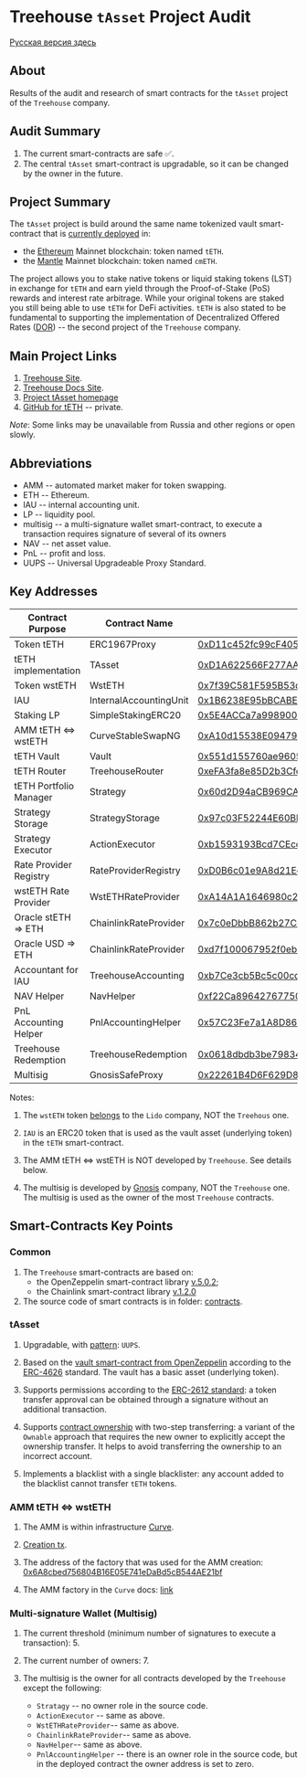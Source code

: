# Treehouse `tAsset` Project Audit

[Русская версия здесь](README_RUS.md)

## About

Results of the audit and research of smart contracts for the `tAsset` project of the `Treehouse` company.

## Audit Summary

1. The current smart-contracts are safe ✅.
2. The central `tAsset` smart-contract is upgradable, so it can be changed by the owner in the future.

## Project Summary

The `tAsset` project is build around the same name tokenized vault smart-contract that is [currently deployed](https://app.treehouse.finance/) in:
* the [Ethereum](https://ethereum.org/) Mainnet blockchain: token named `tETH`.
* the [Mantle](https://www.mantle.xyz/) Mainnet blockchain: token named `cmETH`.

The project allows you to stake native tokens or liquid staking tokens (LST) in exchange for `tETH` and earn yield through the Proof-of-Stake (PoS) rewards and interest rate arbitrage.
While your original tokens are staked you still being able to use `tETH` for DeFi activities.
`tETH` is also stated to be fundamental to supporting the implementation of Decentralized Offered Rates ([DOR](https://www.treehouse.finance/products/dor)) -- the second project of the `Treehouse` company.

## Main Project Links
1. [Treehouse Site](https://www.treehouse.finance/).
2. [Treehouse Docs Site](https://docs.treehouse.finance/).
3. [Project tAsset homepage](https://www.treehouse.finance/products/tassets)
4. [GitHub for tETH](https://github.com/0xhypn/tETH-protocol) -- private.

_Note_: Some links may be unavailable from Russia and other regions or open slowly.

## Abbreviations
* AMM -- automated market maker for token swapping.
* ETH -- Ethereum.
* IAU -- internal accounting unit.
* LP -- liquidity pool.
* multisig -- a multi-signature wallet smart-contract, to execute a transaction requires signature of several of its owners
* NAV -- net asset value.
* PnL -- profit and loss.
* UUPS -- Universal Upgradeable Proxy Standard.

## Key Addresses

| Contract Purpose       | Contract Name          | Address                                                                                                               | Notes |
|------------------------|------------------------|-----------------------------------------------------------------------------------------------------------------------|-------|
| Token tETH             | ERC1967Proxy           | [0xD11c452fc99cF405034ee446803b6F6c1F6d5ED8](https://etherscan.io/address/0xD11c452fc99cF405034ee446803b6F6c1F6d5ED8) |       |
| tETH implementation    | TAsset                 | [0xD1A622566F277AA76c3C47A30469432AAec95E38](https://etherscan.io/address/0xd1a622566f277aa76c3c47a30469432aaec95e38) |       |
| Token wstETH           | WstETH                 | [0x7f39C581F595B53c5cb19bD0b3f8dA6c935E2Ca0](https://etherscan.io/address/0x7f39c581f595b53c5cb19bd0b3f8da6c935e2ca0) | 1     |
| IAU                    | InternalAccountingUnit | [0x1B6238E95bBCABEE58997c99BaDD4154ad68BA92](https://etherscan.io/address/0x1B6238E95bBCABEE58997c99BaDD4154ad68BA92) | 2     |
| Staking LP             | SimpleStakingERC20     | [0x5E4ACCa7a9989007cD74aE4ed1b096c000779DCC](https://etherscan.io/address/0x5E4ACCa7a9989007cD74aE4ed1b096c000779DCC) |       |
| AMM tETH <=> wstETH    | CurveStableSwapNG      | [0xA10d15538E09479186b4D3278BA5c979110dDdB1](https://etherscan.io/token/0xa10d15538e09479186b4d3278ba5c979110dddb1)   | 3     |
| tETH Vault             | Vault                  | [0x551d155760ae96050439AD24Ae98A96c765d761B](https://etherscan.io/address/0x551d155760ae96050439AD24Ae98A96c765d761B) |       |
| tETH Router            | TreehouseRouter        | [0xeFA3fa8e85D2b3CfdB250CdeA156c2c6C90628F5](https://etherscan.io/address/0xeFA3fa8e85D2b3CfdB250CdeA156c2c6C90628F5) |       | 
| tETH Portfolio Manager | Strategy               | [0x60d2D94aCB969CA54e781007eE89F04c1A2e5943](https://etherscan.io/address/0x60d2D94aCB969CA54e781007eE89F04c1A2e5943) |       |
| Strategy Storage       | StrategyStorage        | [0x97c03F52244E60BB18511Cbf03f890D5886f1F47](https://etherscan.io/address/0x97c03F52244E60BB18511Cbf03f890D5886f1F47) |       |
| Strategy Executor      | ActionExecutor         | [0xb1593193Bcd7CEcc3d19597658003d735D1e9E94](https://etherscan.io/address/0xb1593193Bcd7CEcc3d19597658003d735D1e9E94) |       |
| Rate Provider Registry | RateProviderRegistry   | [0xD0B6c01e9A8d21Ed05726f9020B577a614BeDCe7](https://etherscan.io/address/0xD0B6c01e9A8d21Ed05726f9020B577a614BeDCe7) |       |
| wstETH Rate Provider   | WstETHRateProvider     | [0xA14A1A1646980c2B78Eddd51B66EC220AEfE6109](https://etherscan.io/address/0xA14A1A1646980c2B78Eddd51B66EC220AEfE6109) |       |
| Oracle stETH => ETH    | ChainlinkRateProvider  | [0x7c0eDbbB862b27C04689202ef6B3B2fd6B8852c0](https://etherscan.io/address/0x7c0eDbbB862b27C04689202ef6B3B2fd6B8852c0) |       |
| Oracle USD => ETH      | ChainlinkRateProvider  | [0xd7f100067952f0ebCF70461Bc09aa1cA973E79de](https://etherscan.io/address/0xd7f100067952f0ebCF70461Bc09aa1cA973E79de) |       |
| Accountant for IAU     | TreehouseAccounting    | [0xb7Ce3cb5Bc5c00cd2f9B39d9b0580f5355535709](https://etherscan.io/address/0xb7Ce3cb5Bc5c00cd2f9B39d9b0580f5355535709) |       |
| NAV Helper             | NavHelper              | [0xf22Ca896427677507a9EF99D30B261659775ff56](https://etherscan.io/address/0xf22Ca896427677507a9EF99D30B261659775ff56) |       |
| PnL Accounting Helper  | PnlAccountingHelper    | [0x57C23Fe7a1A8D86F1128196C7c22F8711E81437e](https://etherscan.io/address/0x57C23Fe7a1A8D86F1128196C7c22F8711E81437e) |       |
| Treehouse Redemption   | TreehouseRedemption    | [0x0618dbdb3be798346e6d9c08c3c84658f94ad09f](https://etherscan.io/address/0x0618dbdb3be798346e6d9c08c3c84658f94ad09f) |       |
| Multisig               | GnosisSafeProxy        | [0x22261B4D6F629D8cF946C3524df86bF7222901F6](https://etherscan.io/address/0x22261B4D6F629D8cF946C3524df86bF7222901F6) | 4     |

Notes:

1. The  `wstETH` token [belongs](https://docs.lido.fi/deployed-contracts/#core-protocol) to the `Lido` company, NOT the `Treehous` one.

2. `IAU` is an ERC20 token that is used as the vault asset (underlying token) in the `tETH` smart-contract.

3. The AMM tETH <=> wstETH is NOT developed by `Treehouse`. See details below.

4. The multisig is developed by [Gnosis](https://www.gnosis.io/) company, NOT the `Treehouse` one. The multisig is used as the owner of the most `Treehouse` contracts.

## Smart-Contracts Key Points

### Common

1. The `Treehouse` smart-contracts are based on:
   * the OpenZeppelin smart-contract library [v.5.0.2](https://docs.openzeppelin.com/contracts/5.x/);
   * the Chainlink smart-contract library [v.1.2.0](https://github.com/smartcontractkit/chainlink/releases/tag/contracts-v1.2.0) 
2. The source code of smart contracts is in folder: [contracts](contracts).

### tAsset

1. Upgradable, with [pattern](https://docs.openzeppelin.com/upgrades-plugins/#proxy-patterns): `UUPS`.

2. Based on the [vault smart-contract from OpenZeppelin](https://docs.openzeppelin.com/contracts/5.x/erc4626) according to the [ERC-4626](https://eips.ethereum.org/EIPS/eip-4626) standard. The vault has a basic asset (underlying token).

3. Supports permissions according to the [ERC-2612 standard](https://eips.ethereum.org/EIPS/eip-2612): a token transfer approval can be obtained through a signature without an additional transaction.

4. Supports [contract ownership](https://docs.openzeppelin.com/contracts/5.x/access-control#ownership-and-ownable) with two-step transferring: a variant of the `Ownable` approach that requires the new owner to explicitly accept the ownership transfer. It helps to avoid transferring the ownership to an incorrect account.

5. Implements a blacklist with a single blacklister: any account added to the blacklist cannot transfer `tETH` tokens.

### AMM tETH <=> wstETH

1. The AMM is within infrastructure [Curve](https://curve.fi/).

2. [Creation tx](https://etherscan.io/tx/0xa3081cb2ccc2126d97b99cc300e356391752b312d0889ec08cd66bf1402a6e9b).

3. The address of the factory that was used for the AMM creation: [0x6A8cbed756804B16E05E741eDaBd5cB544AE21bf](https://etherscan.io/address/0x6A8cbed756804B16E05E741eDaBd5cB544AE21bf)

4. The AMM factory in the `Curve` docs: [link](https://docs.curve.fi/references/deployed-contracts/#stableswap-ng)

### Multi-signature Wallet (Multisig)

1. The current threshold (minimum number of signatures to execute a transaction): 5.

2. The current number of owners: 7.

3. The multisig is the owner for all contracts developed by the `Treehouse` except the following:
    * `Stratagy` -- no owner role in the source code.
    * `ActionExecutor` -- same as above.
    * `WstETHRateProvider`-- same as above.
    * `ChainlinkRateProvider`-- same as above.
    * `NavHelper`-- same as above.
    * `PnlAccountingHelper` -- there is an owner role in the source code, but in the deployed contract the owner address is set to zero.
